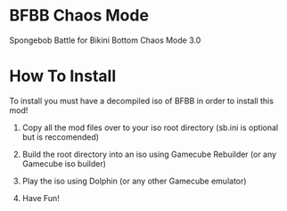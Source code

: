 
# BFBB Chaos Mode

 Spongebob Battle for Bikini Bottom Chaos Mode 3.0

# How To Install

To install you must have a decompiled iso of BFBB in order to install this mod!

1. Copy all the mod files over to your iso root directory (sb.ini is optional but is reccomended)

2. Build the root directory into an iso using Gamecube Rebuilder (or any Gamecube iso builder)

3. Play the iso using Dolphin (or any other Gamecube emulator)

4. Have Fun!
